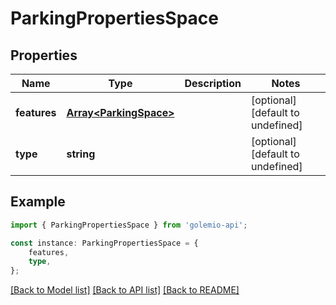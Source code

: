 # ParkingPropertiesSpace


## Properties

Name | Type | Description | Notes
------------ | ------------- | ------------- | -------------
**features** | [**Array&lt;ParkingSpace&gt;**](ParkingSpace.md) |  | [optional] [default to undefined]
**type** | **string** |  | [optional] [default to undefined]

## Example

```typescript
import { ParkingPropertiesSpace } from 'golemio-api';

const instance: ParkingPropertiesSpace = {
    features,
    type,
};
```

[[Back to Model list]](../README.md#documentation-for-models) [[Back to API list]](../README.md#documentation-for-api-endpoints) [[Back to README]](../README.md)
